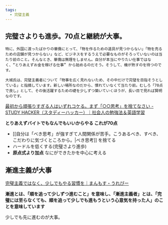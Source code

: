 ```yaml
---
tags:
  - 完璧主義
---
```

## 完璧さよりも進歩。70点と継続が大事。

```
特に、外国に渡ったばかりの華僑にとって、「物を作るための道具が見つからない」「物を売るための店舗が見つからない」など、ビジネスをするうえで必要なものがそろっていないのは当たり前のこと。そんなとき、華僑は無理をしません。自分が本当にやりたい仕事ではなく、“とりあえずお金を稼げる仕事” から始めるのだそう。そうして、機が熟すのを待つのです。

大城氏は、完璧主義者について「物事を広く見れないため、その中だけで完璧を目指そうとしている」と指摘しています。新しい場所なのだから、慣れていなくて当たり前。むしろ「70点で良し」として、その後活躍するための礎を少しずつ築いていくほうが、長い目で見れば賢明なのです。
```

[最初から頑張りすぎる人はいずれコケる。まず「○○思考」を捨てなさい - STUDY HACKER（スタディーハッカー）｜社会人の勉強法＆英語学習](https://studyhacker.net/perfectionism-change)

**とりあえずバイトでもなんでもいいからやる これが70点** 

- [[自分は「べき思考」が強すぎて人間関係が苦手。こうあるべき、すべき、こだわりに気づくところから。|べき思考]] を捨てる
- ハードルを低くする(完璧さより進歩)
- **原点式より加点** なにができたかを中心に考える

## 漸進主義が大事 
[完璧主義ではなく、少しでもやる習慣を｜まんもす・うれぴー](https://note.com/na_kinoshita4864/n/n8fd16dd0be87)

**漸進とは、「順を追って少しずつ進むこと」を意味し、「漸進主義者」とは、「完璧には至らなくても、順を追って少しでも進もうという心意気を持った人」のことを意味しています**

少しでも先に進むのが大事。
